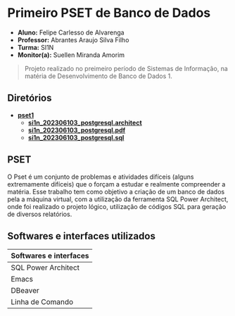# Primeiro PSET de Banco de Dados 

* **Aluno:** Felipe Carlesso de Alvarenga 
* **Professor:** Abrantes Araujo Silva Filho
* **Turma:** SI1N
* **Monitor(a):** Suellen Miranda Amorim

> Projeto realizado no preimeiro período de Sistemas de Informação, na matéria de Desenvolvimento de Banco de Dados 1.

## Diretórios 
- **[pset1](https://github.com/FelipeCarlesso/uvv_bd1_si1n/tree/main/pset1)**
   - **[si1n_202306103_postgresql.architect](https://github.com/FelipeCarlesso/uvv_bd1_si1n/blob/main/pset1/si1n_202306103_postgresql.architect)**
   - **[si1n_202306103_postgresql.pdf](https://github.com/FelipeCarlesso/uvv_bd1_si1n/blob/main/pset1/si1n_202306103_postgresql.pdf)**
   - **[si1n_202306103_postgresql.sql]()**

## PSET 
O Pset é um conjunto de problemas e atividades difíceis (alguns extremamente difíceis) que o forçam a estudar e realmente compreender a matéria.
Esse trabalho tem como objetivo a criação de um banco de dados pela a máquina virtual, com a utilização da ferramenta SQL Power Architect, onde foi realizado o projeto lógico, utilização de códigos SQL para geração de diversos relatórios.

## Softwares e interfaces utilizados 
| Softwares e interfaces|
|-----------------------|
| SQL Power Architect   |
| Emacs                 |
| DBeaver               |
| Linha de Comando      |
